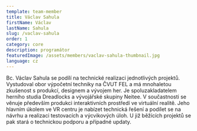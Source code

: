 ```yaml
---
template: team-member
title: Václav Sahula
firstName: Václav
lastName: Sahula
slug: /vaclav-sahula
order: 1
category: core
description: programátor
featuredImage: /assets/members/vaclav-sahula-thumbnail.jpg
language: cz
---
```


Bc. Václav Sahula se podílí na technické realizaci jednotlivých projektů. Vystudoval obor výpočetní techniky na ČVUT FEL a má mnohaletou zkušenost s produkcí, designem a vývojem her. Je spoluzakladatelem herního studia Dreadlocks a vývojářské skupiny Neitee. V součastnosti se věnuje především produkci interaktivních prostředí ve virtuální realitě. Jeho hlavním úkolem ve VR centru je nabízet technická řešení a podílet se na návrhu a realizaci testovacích a výcvikových úloh. U již běžících projektů se pak stará o technickou podporu a případné updaty.